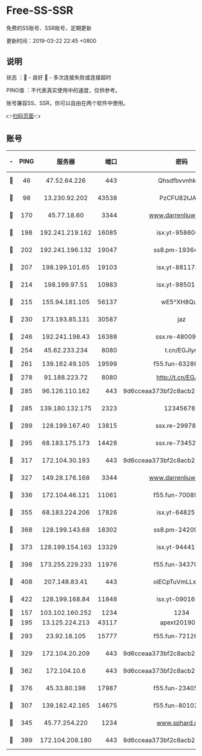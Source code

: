 # Free-SS-SSR

免费的SS账号、SSR账号，定期更新

更新时间：2019-03-22 22:45 +0800

## 说明

状态     ：🙂 - 良好 🙁 - 多次连接失败或连接超时

PING值   ：不代表真实使用中的速度，仅供参考。

账号兼容SS、SSR，你可以自由在两个软件中使用。

👉[扫码页面](https://liesauer.github.io/Free-SS-SSR/)👈

## 账号

|-|PING|服务器|端口|密码|加密方式|区域|
|:----:|:----:|:-----:|-----:|:----:|:----:|:----:|
|🙂|46|47.52.64.226|443|Qhsdfbvvnhkm1|aes-256-cfb|HK|
|🙂|98|13.230.92.202|43538|PzCFU82tJAdZ|aes-256-cfb|JP|
|🙂|170|45.77.18.60|3344|www.darrenliuwei.com|aes-256-cfb|JP|
|🙂|198|192.241.219.162|16085|isx.yt-95860657|aes-256-cfb|US|
|🙂|202|192.241.196.132|19047|ss8.pm-19364994|aes-256-cfb|US|
|🙂|207|198.199.101.65|19103|isx.yt-88117366|aes-256-cfb|US|
|🙂|214|198.199.97.51|10983|isx.yt-98501151|aes-256-cfb|US|
|🙂|215|155.94.181.105|56137|wE5^XH8Quw|aes-256-cfb|US|
|🙂|230|173.193.85.131|30587|jaz|aes-256-cfb|US|
|🙂|246|192.241.198.43|16388|ssx.re-48009112|aes-256-cfb|US|
|🙂|254|45.62.233.234|8080|t.cn/EGJIyrl|rc4-md5|CA|
|🙂|261|139.162.49.105|19599|f55.fun-63286751|aes-256-cfb|SG|
|🙂|278|91.188.223.72|8080|http://t.cn/EGJIyrl|rc4-md5|RU|
|🙂|285|96.126.110.162|443|9d6cceaa373bf2c8acb22e60b6a58be6|aes-256-cfb|US|
|🙂|285|139.180.132.175|2323|123456789|aes-256-cfb|SG|
|🙂|289|128.199.167.40|13815|ssx.re-29978832|aes-256-cfb|SG|
|🙂|295|68.183.175.173|14428|ssx.re-73452986|aes-256-cfb|US|
|🙂|317|172.104.30.193|443|9d6cceaa373bf2c8acb22e60b6a58be6|aes-256-cfb|US|
|🙂|327|149.28.176.168|3344|www.darrenliuwei.com|aes-256-cfb|AU|
|🙂|336|172.104.46.121|11061|f55.fun-70089612|aes-256-cfb|SG|
|🙂|355|68.183.224.206|17826|isx.yt-64825749|aes-256-cfb|SG|
|🙂|368|128.199.143.68|18302|ss8.pm-24209175|aes-256-cfb|SG|
|🙂|373|128.199.154.163|13329|isx.yt-94441732|aes-256-cfb|SG|
|🙂|398|173.255.229.233|11976|f55.fun-34370951|aes-256-cfb|US|
|🙂|408|207.148.83.41|443|oiECpTuVmLLxk4Ts|aes-256-cfb|AU|
|🙂|422|128.199.168.84|11848|isx.yt-09016510|aes-256-cfb|SG|
|🙂|157|103.102.160.252|1234|1234|rc4-md5|JP|
|🙂|195|13.125.224.213|43117|apext2019005|chacha20|KR|
|🙂|293|23.92.18.105|15777|f55.fun-72126030|aes-256-cfb|US|
|🙂|329|172.104.20.209|443|9d6cceaa373bf2c8acb22e60b6a58be6|aes-256-cfb|US|
|🙂|362|172.104.10.6|443|9d6cceaa373bf2c8acb22e60b6a58be6|aes-256-cfb|US|
|🙂|376|45.33.80.198|17987|f55.fun-23405054|aes-256-cfb|US|
|🙁|307|139.162.42.165|14675|f55.fun-80102385|aes-256-cfb|SG|
|🙁|345|45.77.254.220|1234|www.sphard.com|aes-256-cfb|SG|
|🙁|389|172.104.208.180|443|9d6cceaa373bf2c8acb22e60b6a58be6|aes-256-cfb|US|
